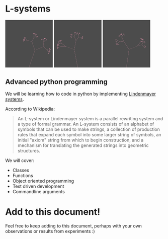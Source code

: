 # L-systems 
<p float="left">
  <img src="img/banner.png" width= "30%" />
  <img src="img/banner2.png" width="30%" />
  <img src="img/banner3.png" width="30%" />
</p>

## Advanced python programming
We will be learning how to code in python by implementing [Lindenmayer systems](https://en.wikipedia.org/wiki/L-system).

According to Wikipedia:

> An L-system or Lindenmayer system is a parallel rewriting system and a type of formal grammar. An L-system consists of an alphabet of symbols that can be used to make strings, a collection of production rules that expand each symbol into some larger string of symbols, an initial "axiom" string from which to begin construction, and a mechanism for translating the generated strings into geometric structures.

We will cover:
* Classes
* Functions
* Object oriented programming
* Test driven development
* Commandline arguments

# Add to this document!
Feel free to keep adding to this document, perhaps with your own observations or results from experiments :)